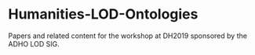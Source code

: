 # Humanities-LOD-Ontologies
Papers and related content for the workshop at DH2019 sponsored by the ADHO LOD SIG.
